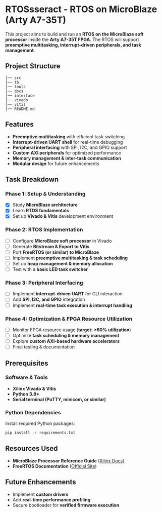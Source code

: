 # RTOSsseract - RTOS on MicroBlaze (Arty A7-35T)

This project aims to build and run an **RTOS on the MicroBlaze soft processor** inside the **Arty A7-35T FPGA**. The RTOS will support **preemptive multitasking, interrupt-driven peripherals, and task management**.

## Project Structure  

```
│── src
│── tb
│── tools 
│── docs 
│── interface 
│── vivado 
│── vitis
│── README.md 
```

## Features  

- **Preemptive multitasking** with efficient task switching  
- **Interrupt-driven UART shell** for real-time debugging  
- **Peripheral interfacing** with SPI, I2C, and GPIO support  
- **Custom AXI peripherals** for optimized performance  
- **Memory management & inter-task communication**  
- **Modular design** for future enhancements  

## Task Breakdown  

### **Phase 1: Setup & Understanding**  
- [x] Study **MicroBlaze architecture**  
- [x] Learn **RTOS fundamentals**  
- [x] Set up **Vivado & Vitis** development environment  

### **Phase 2: RTOS Implementation**  
- [ ] Configure **MicroBlaze soft processor** in Vivado  
- [ ] Generate **Bitstream & Export to Vitis**  
- [ ] Port **FreeRTOS (or similar) to MicroBlaze**  
- [ ] Implement **preemptive multitasking & task scheduling**  
- [ ] Set up **heap management & memory allocation**  
- [ ] Test with a **basic LED task switcher**  

### **Phase 3: Peripheral Interfacing**  
- [ ] Implement **interrupt-driven UART** for CLI interaction  
- [ ] Add **SPI, I2C, and GPIO** integration  
- [ ] Implement **real-time task execution & interrupt handling**  

### **Phase 4: Optimization & FPGA Resource Utilization**  
- [ ] Monitor FPGA resource usage (**target: ≥60% utilization**)  
- [ ] Optimize **task scheduling & memory management**  
- [ ] Explore **custom AXI-based hardware accelerators**  
- [ ] Final testing & documentation  

## Prerequisites  

### **Software & Tools**  
- **Xilinx Vivado & Vitis**   
- **Python 3.8+** 
- **Serial terminal (PuTTY, minicom, or similar)**  

### **Python Dependencies**  
Install required Python packages:  
```bash
pip install -r requirements.txt
```

## Resources Used  

- **MicroBlaze Processor Reference Guide** ([Xilinx Docs](https://docs.amd.com/r/en-US/ug984-vivado-microblaze-ref/MicroBlaze-Architecture))  
- **FreeRTOS Documentation** ([Official Site](https://www.freertos.org/Documentation/01-FreeRTOS-quick-start/01-Beginners-guide/01-RTOS-fundamentals))  

## Future Enhancements  

- Implement **custom drivers**  
- Add **real-time performance profiling**  
- Secure bootloader for **verified firmware execution**  
